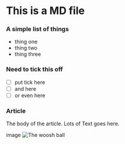 # This is a MD file

### A simple list of things
- thing one
- thing two
- thing three

### Need to tick this off
- [ ] put tick here
- [ ] and here
- [ ] or even here

### Article
The body of the article. Lots of Text goes here.

image
![The woosh ball](https://www.ideonet.de/gtx/images/GTX-defense.jpg)
